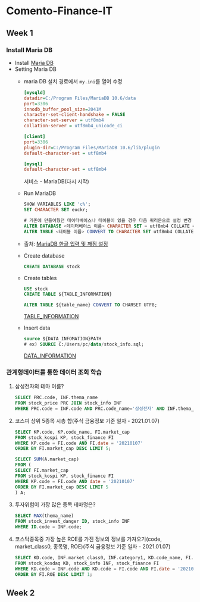 # Comento-Finance-IT

## Week 1
### Install Maria DB
- Install [Maria DB](https://mariadb.org/download/)
- Setting Maria DB
  - maria DB 설치 경로에서 `my.ini`를 열어 수정
    ```ini
    [mysqld]
    datadir=C:/Program Files/MariaDB 10.6/data
    port=3306
    innodb_buffer_pool_size=2041M
    character-set-client-handshake = FALSE
    character-set-server = utf8mb4
    collation-server = utf8mb4_unicode_ci

    [client]
    port=3306
    plugin-dir=C:/Program Files/MariaDB 10.6/lib/plugin
    default-character-set = utf8mb4

    [mysql]
    default-character-set = utf8mb4
    ```
    서비스 - MariaDB(다시 시작)

  - Run MariaDB
    ```sql
    SHOW VARIABLES LIKE 'c%';
    SET CHARACTER SET euckr;

    # 기존에 만들어뒀던 데이터베이스나 테이블이 있을 경우 다음 쿼리문으로 설정 변경
    ALTER DATABASE <데이터베이스 이름> CHARACTER SET = utf8mb4 COLLATE = utf8mb4_unicode_ci;
    ALTER TABLE <테이블 이름> CONVERT TO CHARACTER SET utf8mb4 COLLATE utf8mb4_unicode_ci;
    ```
  - 출처: [MariaDB 한글 입력 및 깨짐 설정](https://lazeturtle.tistory.com/28)

  - Create database
    ```sql
    CREATE DATABASE stock
    ```
  - Create tables
    ```sql
    USE stock
    CREATE TABLE ${TABLE_INFORMATION}

    ALTER TABLE ${table_name} CONVERT TO CHARSET UTF8;
    ```
    [TABLE_INFORMATION](https://github.com/britko/Comento-Finance-IT/tree/master/Week%201/1%EC%A3%BC%EC%B0%A8%20%EA%B3%BC%EC%A0%9C%20%EC%82%AC%EC%A0%84%20%EC%84%A4%EC%A0%95%20%EB%82%B4%EC%9A%A9(%ED%85%8C%EC%9D%B4%EB%B8%94)/%ED%85%8C%EC%9D%B4%EB%B8%94%20%EC%A0%95%EB%B3%B4)
  - Insert data
    ```sql
    source ${DATA_INFOMATION}PATH
    # ex) SOURCE C:/Users/pc/data/stock_info.sql;
    ```
    [DATA_INFORMATION](https://github.com/britko/Comento-Finance-IT/tree/master/Week%201/1%EC%A3%BC%EC%B0%A8%20%EA%B3%BC%EC%A0%9C%20%EC%82%AC%EC%A0%84%20%EC%84%A4%EC%A0%95%20%EB%82%B4%EC%9A%A9(%ED%85%8C%EC%9D%B4%EB%B8%94)/%EB%8D%B0%EC%9D%B4%ED%84%B0%EC%A0%95%EB%B3%B4)

### 관계형데이터를 통한 데이터 조회 학습

1. 삼성전자의 테마 이름?
    ```sql
    SELECT PRC.code, INF.thema_name 
    FROM stock_price PRC JOIN stock_info INF 
    WHERE PRC.code = INF.code AND PRC.code_name='삼성전자' AND INF.thema_name IS NOT NULL;
    ```

2. 코스피 상위 5종목 시총 합(주식 금융정보 기준 일자 - 2021.01.07)
    ```sql
    SELECT KP.code, KP.code_name, FI.market_cap
    FROM stock_kospi KP, stock_finance FI 
    WHERE KP.code = FI.code AND FI.date = '20210107' 
    ORDER BY FI.market_cap DESC LIMIT 5;

    SELECT SUM(A.market_cap)
    FROM ( 
    SELECT FI.market_cap
    FROM stock_kospi KP, stock_finance FI 
    WHERE KP.code = FI.code AND date = '20210107' 
    ORDER BY FI.market_cap DESC LIMIT 5
    ) A;
    ```

3. 투자위험이 가장 많은 종목 테마명은?
    ```sql
    SELECT MAX(thema_name)
    FROM stock_invest_danger ID, stock_info INF
    WHERE ID.code = INF.code;
    ```

4. 코스닥종목중 가장 높은 ROE를 가진 정보의 정보를 가져오기(code, market_class0, 종목명, ROE)(주식 금융정보 기준 일자 - 2021.01.07)
    ```sql
    SELECT KD.code, INF.market_class0, INF.category1, KD.code_name, FI.ROE
    FROM stock_kosdaq KD, stock_info INF, stock_finance FI
    WHERE KD.code = INF.code AND KD.code = FI.code AND FI.date = '20210107'
    ORDER BY FI.ROE DESC LIMIT 1;
    ```

## Week 2
### 